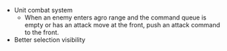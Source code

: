 - Unit combat system
  - When an enemy enters agro range and the command queue is empty or has an attack move at the
    front, push an attack command to the front.
- Better selection visibility
